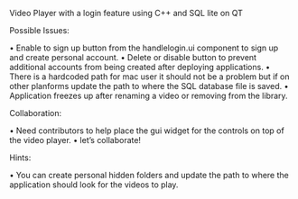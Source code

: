 Video Player with a login feature using C++ and SQL lite on QT

Possible Issues:

•	Enable to sign up button from the handlelogin.ui component to sign up and create personal account.
•	Delete or disable button to prevent additional accounts from being created after deploying applications.
•	There is a hardcoded path for mac user it should not be a problem but if on other planforms update the path to where the SQL database file is saved.
•	Application freezes up after renaming a video or removing from the library.


Collaboration:

•	Need contributors to help place the gui widget for the controls on top of the video player.
•	let’s collaborate!

Hints:

•	You can create personal hidden folders and update the path to where the application should look for the videos to play.

